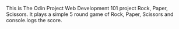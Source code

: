 This is The Odin Project Web Development 101 project Rock, Paper, Scissors. It plays a simple 5 round game of Rock, Paper, Scissors and console.logs the score.